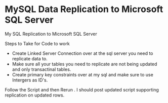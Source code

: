 # MySQL Data Replication to Microsoft SQL Server


My SQL Replication to Microsoft SQL Server

Steps to Take for Code to work

- Create Linked Server Connection over at the sql server you need to replicate data to. 
- Make sure all your tables you need to replicate are not being updated and only transactinal tables.
- Create primary key constraints over at my sql and make sure to use Intergers as ID's. 


Follow the Script and then Rerun . I should post updated script supporting replication on updated rows.




